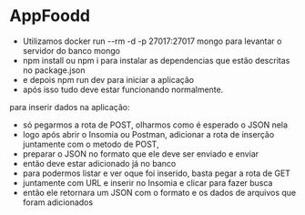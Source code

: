 # AppFoodd

 - Utilizamos docker run --rm -d -p 27017:27017 mongo para levantar o servidor do banco mongo
 - npm install ou npm i para instalar as dependencias que estão descritas no package.json
 - e depois npm run dev para iniciar a aplicação
 - após isso tudo deve estar funcionando normalmente.

para inserir dados na aplicação:
- só pegarmos a rota de POST, olharmos como é esperado o JSON nela
-  logo após abrir o Insomia ou Postman, adicionar a rota de inserção juntamente com o metodo de POST, 
- preparar o JSON no formato que ele deve ser enviado e enviar
- então deve estar adicionado já no banco 
- para podermos listar e ver oque foi inserido, basta pegar a rota de GET
- juntamente com URL e inserir no Insomia e clicar para fazer busca
- então ele retornara um JSON com o formato e os dados de arquivos que foram adicionados
